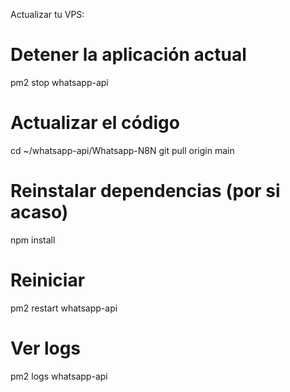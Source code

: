 Actualizar tu VPS:

# Detener la aplicación actual

pm2 stop whatsapp-api

# Actualizar el código

cd ~/whatsapp-api/Whatsapp-N8N
git pull origin main

# Reinstalar dependencias (por si acaso)

npm install

# Reiniciar

pm2 restart whatsapp-api

# Ver logs

pm2 logs whatsapp-api

